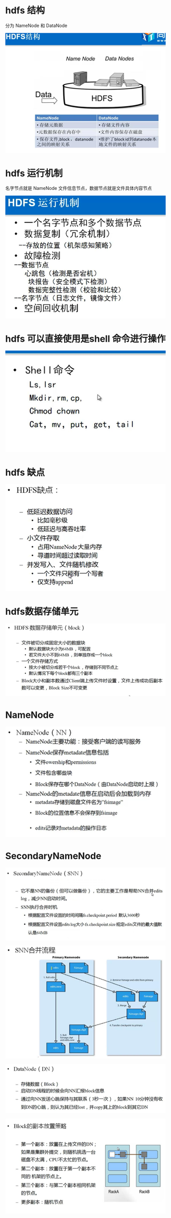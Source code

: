 # hdfs 结构
分为 NameNode 和 DataNode

![x](../images/hdfs-strtus.jpg)

# hdfs 运行机制

名字节点就是 NameNode 文件信息节点，数据节点就是文件具体内容节点

![x](../images/hdfs-02.jpg)

# hdfs 可以直接使用是shell 命令进行操作
![x](../images/hdfs-shell.jpg)

# hdfs 缺点
![x](../images/hdfs-03.jpg)

# hdfs数据存储单元
![x](../images/hdfs-04.jpg)

# NameNode  
![x](../images/hdfs-namenode.jpg)

# SecondaryNameNode
![x](../images/hdfs-05.jpg)

![x](../images/hdfs-06.jpg)

![x](../images/hdfs-07.jpg)

![x](../images/hdfs-08.jpg)